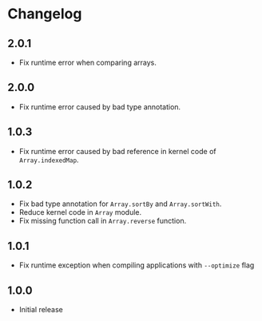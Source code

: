# Changelog

## 2.0.1

* Fix runtime error when comparing arrays.

## 2.0.0

* Fix runtime error caused by bad type annotation.

## 1.0.3

* Fix runtime error caused by bad reference in kernel code of `Array.indexedMap`.

## 1.0.2

* Fix bad type annotation for `Array.sortBy` and `Array.sortWith`.
* Reduce kernel code in `Array` module.
* Fix missing function call in `Array.reverse` function.

## 1.0.1

* Fix runtime exception when compiling applications with `--optimize` flag

## 1.0.0

* Initial release
